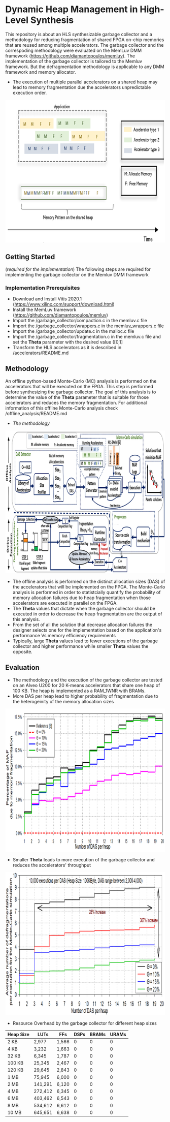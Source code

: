 # Dynamic Heap Management in High-Level Synthesis
This repository is about an HLS synthesizable garbage collector and a methodology for reducing fragmentation of shared FPGA on-chip memories that are reused among multiple accelerators.
The garbage collector and the correspoding methodology were evaluated on the MemLuv DMM framework (https://github.com/diamantopoulos/memluv).
The implementation of the garbage collector is tailored to the Memluv framework. But the defragmentation methodology is applicable to any DMM framework and memory allocator. 

* The execution of multiple parallel accelerators on a shared heap may lead to memory fragmentation due the accelerators unpredictable execution order.

<p>
    <img src="resources/random.png" width="900" height="450">
</p>

 
## Getting Started

(*required for the implementation*) The following steps are required for implementing the garbage collector on the Memluv DMM framework
### Implementation Prerequisites

* Download and Install Vitis 2020.1 (https://www.xilinx.com/support/download.html)
* Install the MemLuv framework (https://github.com/diamantopoulos/memluv)
* Import the /garbage_collector/compaction.c in the memluv.c file 
* Import the /garbage_collector/wrappers.c in the memluv_wrappers.c file
* Import the /garbage_collector/update.c in the malloc.c file
* Import the /garbage_collector/fragmentation.c in the memluv.c file and set the **Theta** parameter with the desired value ([0,1]
* Transform the HLS accelerators as it is described in /accelerators/README.md


## Methodology
An offline python-based Monte-Carlo (MC) analysis is performed on the accelerators that will be executed on the FPGA. This step is performed before synthesizing the garbage collector.
The goal of this analysis is to determine the value of the **Theta** parameter that is suitable for those accelerators and reduces the memory fragmentation. For additional information of this offline
Monte-Carlo analysis check /offline_analysis/README.md
* *The methodology*
<p>
    <img src="resources/flow.png" width="1600" height="450">
</p>

* The offline analysis is performed on the distinct allocation sizes (DAS) of the accelerators that will be implemented on the FPGA. The Monte-Carlo analysis is performed in order to statistcially quantify
the probability of memory allocation failures due to heap fragmentation when those accelerators are executed in parallel on the FPGA.
* The **Theta** values that dictate when the garbage collector should be executed in order to decrease the heap fragmentation are the output of this analysis.
* From the set of all the solution that decrease allocation failures the designer selects one for the implementation based on the application's performance Vs memory efficiency requirements
* Typically, large **Theta** values lead to fewer executions of the garbage collector and higher performance while smaller **Theta** values the opposite.
 

## Evaluation
* The methodology and the execution of the garbage collector are tested on an Alveo U200 for 20 K-means accelerators that share one heap of 100 KB. The heap is implemented as a RAM_1WNR with BRAMs.
* More DAS per heap lead to higher probability of fragmentation due to the heterogeinity of the memory allocation sizes
<p>
    <img src="resources/decrease_mafs.png" width="900" height="450">
</p>

* Smaller **Theta** leads to more execution of the garbage collector and reduces the accelerators' throughput
<p>
    <img src="resources/compactions.png" width="900" height="450">
</p>

* Resource Overhead by the garbage collector for different heap sizes

| **Heap Size**  | **LUTs**     | **FFs**    | **DSPs**                 | **BRAMs**                | **URAMs**   |
|----------------|--------------|------------|--------------------------|--------------------------|-------------|
| 2 KB           | 2,977        | 1,566      | 0                        | 0 | 0 |
| 4 KB           | 3,232        | 1,663      | 0                        | 0 | 0 |
| 32 KB          | 6,345        | 1,787      | 0                        | 0 | 0 |
| 100 KB         | 25,345       | 2,467      | 0                        | 0 | 0 |
| 120 KB         | 29,645       | 2,843      | 0                        | 0 | 0 |
| 1 MB           | 75,945       | 6,000      | 0                        | 0 | 0 |
| 2 MB           | 141,291      | 6,120      | 0                        | 0 | 0 |
| 4 MB           | 272,412      | 6,345      | 0                        | 0 | 0 |
| 6 MB           |  403,462     | 6,543      | 0                        | 0 | 0 |
| 8 MB           | 534,612      | 6,612      | 0                        | 0 | 0 |
| 10 MB          | 645,651      | 6,638      | 0                        | 0 | 0 |




